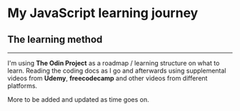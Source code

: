 # My JavaScript learning journey

## The learning method
----
I'm using **The Odin Project** as a roadmap / learning structure on what to learn. Reading the coding docs as I go and afterwards using supplemental videos from **Udemy**, **freecodecamp** and other videos from different platforms. 

More to be added and updated as time goes on.

